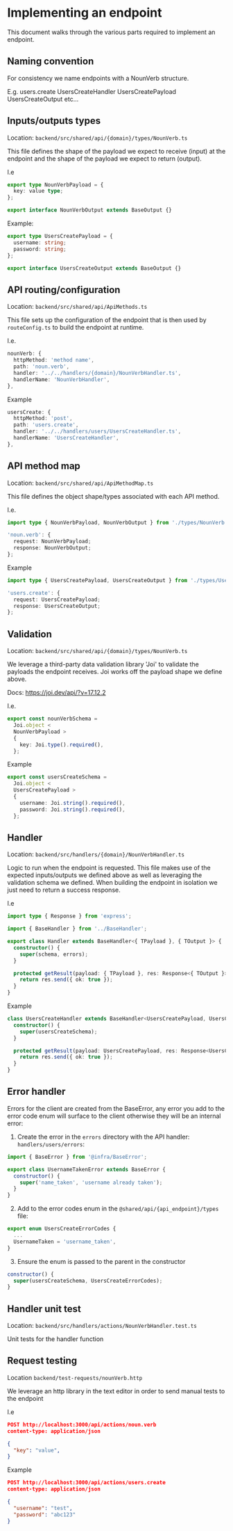 # Implementing an endpoint

This document walks through the various parts required to implement an endpoint.

## Naming convention

For consistency we name endpoints with a NounVerb structure.

E.g.
users.create
UsersCreateHandler
UsersCreatePayload
UsersCreateOutput
etc...

## Inputs/outputs types

Location:
`backend/src/shared/api/{domain}/types/NounVerb.ts`

This file defines the shape of the payload we expect to receive (input) at the endpoint and the shape of the payload we expect to return (output).

I.e

```ts
export type NounVerbPayload = {
  key: value type;
};

export interface NounVerbOutput extends BaseOutput {}
```

Example:

```ts
export type UsersCreatePayload = {
  username: string;
  password: string;
};

export interface UsersCreateOutput extends BaseOutput {}
```

## API routing/configuration

Location: `backend/src/shared/api/ApiMethods.ts`

This file sets up the configuration of the endpoint that is then used by `routeConfig.ts` to build the endpoint at runtime.

I.e.

```ts
nounVerb: {
  httpMethod: 'method name',
  path: 'noun.verb',
  handler: '../../handlers/{domain}/NounVerbHandler.ts',
  handlerName: 'NounVerbHandler',
},
```

Example

```ts
usersCreate: {
  httpMethod: 'post',
  path: 'users.create',
  handler: '../../handlers/users/UsersCreateHandler.ts',
  handlerName: 'UsersCreateHandler',
},
```

## API method map

Location: `backend/src/shared/api/ApiMethodMap.ts`

This file defines the object shape/types associated with each API method.

I.e.

```ts
import type { NounVerbPayload, NounVerbOutput } from './types/NounVerb';

'noun.verb': {
  request: NounVerbPayload;
  response: NounVerbOutput;
};
```

Example

```ts
import type { UsersCreatePayload, UsersCreateOutput } from './types/UsersCreate';

'users.create': {
  request: UsersCreatePayload;
  response: UsersCreateOutput;
};
```

## Validation

Location: `backend/src/shared/api/{domain}/types/NounVerb.ts`

We leverage a third-party data validation library 'Joi' to validate the payloads the endpoint receives. Joi works off the payload shape we define above.

Docs: https://joi.dev/api/?v=17.12.2

I.e.

```ts
export const nounVerbSchema =
  Joi.object <
  NounVerbPayload >
  {
    key: Joi.type().required(),
  };
```

Example

```ts
export const usersCreateSchema =
  Joi.object <
  UsersCreatePayload >
  {
    username: Joi.string().required(),
    password: Joi.string().required(),
  };
```

## Handler

Location: `backend/src/handlers/{domain}/NounVerbHandler.ts`

Logic to run when the endpoint is requested. This file makes use of the expected inputs/outputs we defined above as well as leveraging the validation schema we defined. When building the endpoint in isolation we just need to return a success response.

I.e

```ts
import type { Response } from 'express';

import { BaseHandler } from '../BaseHandler';

export class Handler extends BaseHandler<{ TPayload }, { TOutput }> {
  constructor() {
    super(schema, errors);
  }

  protected getResult(payload: { TPayload }, res: Response<{ TOutput }>) {
    return res.send({ ok: true });
  }
}
```

Example

```ts
class UsersCreateHandler extends BaseHandler<UsersCreatePayload, UsersCreateOutput> {
  constructor() {
    super(usersCreateSchema);
  }

  protected getResult(payload: UsersCreatePayload, res: Response<UsersCreateOutput>) {
    return res.send({ ok: true });
  }
}
```

## Error handler

Errors for the client are created from the BaseError, any error you add to the error code enum will surface to the client otherwise they will be an internal error:

1. Create the error in the `errors` directory with the API handler: `handlers/users/errors`:

```js
import { BaseError } from '@infra/BaseError';

export class UsernameTakenError extends BaseError {
  constructor() {
    super('name_taken', 'username already taken');
  }
}
```

2. Add to the error codes enum in the `@shared/api/{api_endpoint}/types` file:

```js
export enum UsersCreateErrorCodes {
  ...
  UsernameTaken = 'username_taken',
}
```

3. Ensure the enum is passed to the parent in the constructor

```js
constructor() {
  super(usersCreateSchema, UsersCreateErrorCodes);
}
```

## Handler unit test

Location: `backend/src/handlers/actions/NounVerbHandler.test.ts`

Unit tests for the handler function

## Request testing

Location `backend/test-requests/nounVerb.http`

We leverage an http library in the text editor in order to send manual tests to the endpoint

I.e

```json
POST http://localhost:3000/api/actions/noun.verb
content-type: application/json

{
  "key": "value",
}
```

Example

```json
POST http://localhost:3000/api/actions/users.create
content-type: application/json

{
  "username": "test",
  "password": "abc123"
}
```
